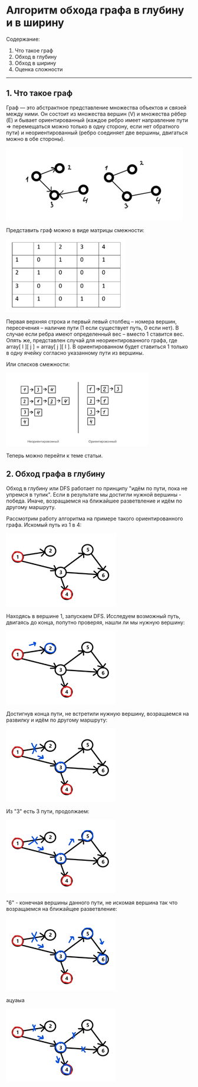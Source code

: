 # Алгоритм обхода графа в глубину и в ширину

Содержание:

1. Что такое граф
1. Обход в глубину
1. Обход в ширину
1. Оценка сложности
____


## 1. Что такое граф

  Граф — это абстрактное представление множества объектов и связей между ними. Он состоит из множества вершин (V) и множества рёбер (E) и бывает ориентированный (каждое ребро имеет направление пути => перемещаться можно только в одну сторону, если нет обратного пути) и неориентированный (ребро соединяет две вершины, двигаться можно в обе стороны). 
  
<p align="left">
<img src="image/1.jpg" widdth="100" height="200">
</p>

Представить граф можно в виде матрицы смежности:
<p align="left">
<img src="image/3.png" widdth="100" height="200">
</p>

Первая верхняя строка и первый левый столбец – номера вершин, пересечения – наличие пути (1 если существует путь, 0 если нет). В случае если ребра имеют определенный вес – вместо 1    ставится вес. Опять же, представлен случай для неориентированного графа, где array[ I ][ j ] = array[ j ][ I ]. В ориентированном будет ставиться 1 только в одну ячейку согласно указанному пути из вершины. 

Или списков смежности:

<p align="left">
<img src="image/2.jpg" widdth="100" height="200">
</p>
Теперь можно перейти к теме статьи.


## 2. Обход графа в глубину

Обход в глубину или DFS работает по принципу "идём по пути, пока не упремся в тупик". Если в результате мы достигли нужной вершины - победа. Иначе, возращаемся на ближайшее разветвление и идём по другому маршруту.

Рассмотрим работу алгоритма на примере такого ориентированного графа. Искомый путь из 1 в 4:
<p align="left">
<img src="image/4.jpg" widdth="100" height="200">
</p>
Находясь в вершине 1, запускаем DFS. Исследуем возможный путь, двигаясь до конца, попутно проверяя, нашли ли мы нужную вершину:
<p align="left">
<img src="image/4.1.jpg" widdth="100" height="200">
</p>
Достигнув конца пути, не встретили нужную вершину, возращаемся на развилку и идём по другому маршруту:
<p align="left">
<img src="image/4.2.jpg" widdth="100" height="200">
</p>
Из "3" есть 3 пути, продолжаем:
<p align="left">
<img src="image/4.3.jpg" widdth="100" height="200">
</p>
"6" - конечная вершины данного пути, не искомая вершина так что возращаемся на ближайщее разветвление:
<p align="left">
<img src="image/4.4.jpg" widdth="100" height="200">
</p>
ацуаыа
<p align="left">
<img src="image/4.5.jpg" widdth="100" height="200">
</p>
